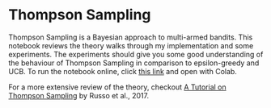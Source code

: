 # Thompson Sampling

Thompson Sampling is a Bayesian approach to multi-armed bandits. This notebook reviews the theory walks through my implementation and some experiments. The experiments should give you some good understanding of the behaviour of Thompson Sampling in comparison to epsilon-greedy and UCB. To run the notebook online, click [this link](https://drive.google.com/file/d/1BHVH712x2Q2As9E5nN5Y8UR74T8w6AMO/view?usp=sharing) and open with Colab.

For a more extensive review of the theory, checkout [A Tutorial on Thompson Sampling](https://arxiv.org/abs/1707.02038) by Russo et al., 2017.


